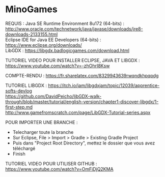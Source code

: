 # MinoGames

REQUIS :
Java SE Runtime Environment 8u172 (64-bits) : http://www.oracle.com/technetwork/java/javase/downloads/jre8-downloads-2133155.html<br>
Eclipse IDE for Java EE Developers (64-bits) : https://www.eclipse.org/downloads/<br>
LibGDX : https://libgdx.badlogicgames.com/download.html

TUTORIEL VIDEO POUR INSTALLER ECLIPSE, JAVA ET LIBGDX :
https://www.youtube.com/watch?v=-zhOhrI8Ksw

COMPTE-RENDU :
https://fr.sharelatex.com/8329943639rwqndkhpqpdg

TUTORIEL LIBGDX :
https://itch.io/jam/libgdxjam/topic/12039/apprentice-softs-devlog<br>
https://github.com/DavidPeicho/libGDX-walk-through/blob/master/tutorial/english-version/chapter1-discover-libgdx/1-first-step.md<br>
http://www.gamefromscratch.com/page/LibGDX-Tutorial-series.aspx

POUR IMPORTER UNE BRANCHE :
- Telecharger toute la branche
- Sur Eclipse, File > Import > Gradle > Existing Gradle Project
- Puis dans "Project Root Directory", mettez le dossier que vous avez téléchargé
- Finish

TUTORIEL VIDEO POUR UTILISER GITHUB : https://www.youtube.com/watch?v=OmFiDjQ2KMA